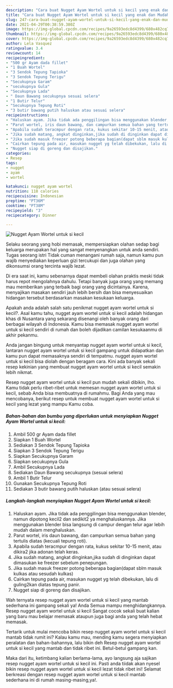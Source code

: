 ```yaml
---
description: "Cara buat Nugget Ayam Wortel untuk si kecil yang enak dan Mudah Dibuat"
title: "Cara buat Nugget Ayam Wortel untuk si kecil yang enak dan Mudah Dibuat"
slug: 247-cara-buat-nugget-ayam-wortel-untuk-si-kecil-yang-enak-dan-mudah-dibuat
date: 2021-04-29T00:38:59.380Z
image: https://img-global.cpcdn.com/recipes/9a26593edc8d4399/680x482cq70/nugget-ayam-wortel-untuk-si-kecil-foto-resep-utama.jpg
thumbnail: https://img-global.cpcdn.com/recipes/9a26593edc8d4399/680x482cq70/nugget-ayam-wortel-untuk-si-kecil-foto-resep-utama.jpg
cover: https://img-global.cpcdn.com/recipes/9a26593edc8d4399/680x482cq70/nugget-ayam-wortel-untuk-si-kecil-foto-resep-utama.jpg
author: Lela Vasquez
ratingvalue: 3.4
reviewcount: 14
recipeingredient:
- "500 gr Ayam dada fillet"
- "1 Buah Wortel"
- "3 Sendok Tepung Tapioka"
- "3 Sendok Tepung Terigu"
- "Secukupnya Garam"
- "secukupnya Gula"
- "Secukupnya Lada"
- " Daun Bawang secukupnya sesuai selera"
- "1 Butir Telur"
- "Secukupnya Tepung Roti"
- "3 butir bawang putih haluskan atau sesuai selera"
recipeinstructions:
- "Haluskan ayam. Jika tidak ada penggilingan bisa menggunakan blender, namun dipotong kecil2 dan sedikit2 ya menghaluskannya. Jika menggunakan blender bisa langsung di campur dengan telur agar lebih mudah dalam menghaluskan."
- "Parut wortel, iris daun bawang, dan campurkan semua bahan yang tertulis diatas (kecuali tepung roti)."
- "Apabila sudah teracmpur dengan rata, kukus sekitar 10-15 menit, atau dikira2 jika adonan telah keras."
- "Jika sudah matang, angkat dinginkan,jika sudah di dinginkan dapat dimasukan ke freezer sebelum penepungan."
- "Jika sudah masuk freezer potong beberapa bagian(dapat sblm masuk kulkas atau sesudah kulkas)"
- "Cairkan tepung pada air, masukan nugget yg telah dibekukan, lalu di guling2kan diatas tepung panir."
- "Nugget siap di goreng dan disajikan."
categories:
- Resep
tags:
- nugget
- ayam
- wortel

katakunci: nugget ayam wortel 
nutrition: 118 calories
recipecuisine: Indonesian
preptime: "PT36M"
cooktime: "PT38M"
recipeyield: "3"
recipecategory: Dinner

---
```



![Nugget Ayam Wortel untuk si kecil](https://img-global.cpcdn.com/recipes/9a26593edc8d4399/680x482cq70/nugget-ayam-wortel-untuk-si-kecil-foto-resep-utama.jpg)

Selaku seorang yang hobi memasak, mempersiapkan olahan sedap bagi keluarga merupakan hal yang sangat menyenangkan untuk anda sendiri. Tugas seorang istri Tidak cuman menangani rumah saja, namun kamu pun wajib menyediakan keperluan gizi tercukupi dan juga olahan yang dikonsumsi orang tercinta wajib lezat.

Di era  saat ini, kamu sebenarnya dapat membeli olahan praktis meski tidak harus repot mengolahnya dahulu. Tetapi banyak juga orang yang memang mau memberikan yang terbaik bagi orang yang dicintainya. Karena, menyajikan masakan sendiri jauh lebih bersih dan bisa menyesuaikan hidangan tersebut berdasarkan masakan kesukaan keluarga. 



Apakah anda adalah salah satu penikmat nugget ayam wortel untuk si kecil?. Asal kamu tahu, nugget ayam wortel untuk si kecil adalah hidangan khas di Nusantara yang sekarang disenangi oleh banyak orang dari berbagai wilayah di Indonesia. Kamu bisa memasak nugget ayam wortel untuk si kecil sendiri di rumah dan boleh dijadikan camilan kesukaanmu di akhir pekanmu.

Anda jangan bingung untuk menyantap nugget ayam wortel untuk si kecil, lantaran nugget ayam wortel untuk si kecil gampang untuk didapatkan dan kamu pun dapat memasaknya sendiri di tempatmu. nugget ayam wortel untuk si kecil bisa diolah dengan beragam cara. Kini ada banyak sekali resep kekinian yang membuat nugget ayam wortel untuk si kecil semakin lebih nikmat.

Resep nugget ayam wortel untuk si kecil pun mudah sekali dibikin, lho. Kamu tidak perlu ribet-ribet untuk memesan nugget ayam wortel untuk si kecil, sebab Anda bisa membuatnya di rumahmu. Bagi Anda yang mau mencobanya, berikut resep untuk membuat nugget ayam wortel untuk si kecil yang lezat yang mampu Kamu coba.

<!--inarticleads1-->

##### Bahan-bahan dan bumbu yang diperlukan untuk menyiapkan Nugget Ayam Wortel untuk si kecil:

1. Ambil 500 gr Ayam dada fillet
1. Siapkan 1 Buah Wortel
1. Sediakan 3 Sendok Tepung Tapioka
1. Siapkan 3 Sendok Tepung Terigu
1. Siapkan Secukupnya Garam
1. Siapkan secukupnya Gula
1. Ambil Secukupnya Lada
1. Sediakan  Daun Bawang secukupnya (sesuai selera)
1. Ambil 1 Butir Telur
1. Gunakan Secukupnya Tepung Roti
1. Sediakan 3 butir bawang putih haluskan (atau sesuai selera)




<!--inarticleads2-->

##### Langkah-langkah menyiapkan Nugget Ayam Wortel untuk si kecil:

1. Haluskan ayam. Jika tidak ada penggilingan bisa menggunakan blender, namun dipotong kecil2 dan sedikit2 ya menghaluskannya. Jika menggunakan blender bisa langsung di campur dengan telur agar lebih mudah dalam menghaluskan.
1. Parut wortel, iris daun bawang, dan campurkan semua bahan yang tertulis diatas (kecuali tepung roti).
1. Apabila sudah teracmpur dengan rata, kukus sekitar 10-15 menit, atau dikira2 jika adonan telah keras.
1. Jika sudah matang, angkat dinginkan,jika sudah di dinginkan dapat dimasukan ke freezer sebelum penepungan.
1. Jika sudah masuk freezer potong beberapa bagian(dapat sblm masuk kulkas atau sesudah kulkas)
1. Cairkan tepung pada air, masukan nugget yg telah dibekukan, lalu di guling2kan diatas tepung panir.
1. Nugget siap di goreng dan disajikan.




Wah ternyata resep nugget ayam wortel untuk si kecil yang mantab sederhana ini gampang sekali ya! Anda Semua mampu menghidangkannya. Resep nugget ayam wortel untuk si kecil Sangat cocok sekali buat kalian yang baru mau belajar memasak ataupun juga bagi anda yang telah hebat memasak.

Tertarik untuk mulai mencoba bikin resep nugget ayam wortel untuk si kecil mantab tidak rumit ini? Kalau kamu mau, mending kamu segera menyiapkan peralatan dan bahan-bahannya, lalu bikin deh Resep nugget ayam wortel untuk si kecil yang mantab dan tidak ribet ini. Betul-betul gampang kan. 

Maka dari itu, ketimbang kalian berlama-lama, ayo langsung aja sajikan resep nugget ayam wortel untuk si kecil ini. Pasti anda tiidak akan nyesel bikin resep nugget ayam wortel untuk si kecil lezat tidak ribet ini! Selamat berkreasi dengan resep nugget ayam wortel untuk si kecil mantab sederhana ini di rumah masing-masing,ya!.

